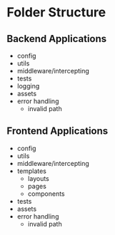 # Folder Structure

## Backend Applications

- config
- utils
- middleware/intercepting
- tests
- logging
- assets
- error handling
  - invalid path

## Frontend Applications

- config
- utils
- middleware/intercepting
- templates
  - layouts
  - pages
  - components
- tests
- assets
- error handling
  - invalid path
